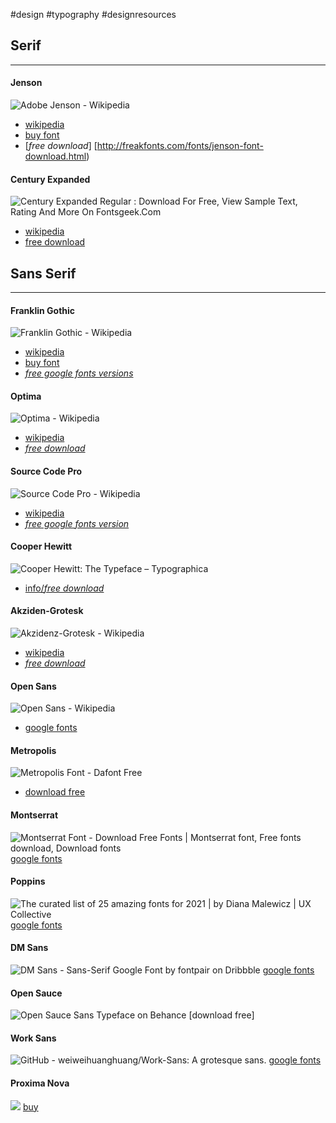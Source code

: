 #design #typography #designresources

## Serif
---
#### Jenson
![Adobe Jenson - Wikipedia](https://upload.wikimedia.org/wikipedia/commons/thumb/1/1b/Adobe_Jenson.svg/1200px-Adobe_Jenson.svg.png)
 * [wikipedia](https://en.wikipedia.org/wiki/Nicolas_Jenson)
* [buy font](https://fonts.adobe.com/fonts/adobe-jenson)
* [_free download_] [http://freakfonts.com/fonts/jenson-font-download.html)

#### Century Expanded
![Century Expanded Regular : Download For Free, View Sample Text, Rating And  More On Fontsgeek.Com](https://media.fontsgeek.com/generated/c/e/century-expanded-regular-sample.png)
* [wikipedia](https://en.wikipedia.org/wiki/Century_type_family)
* [free download](https://fontsgeek.com/fonts/Century-Expanded-Regular)



## Sans Serif
---
#### Franklin Gothic
![Franklin Gothic - Wikipedia](https://upload.wikimedia.org/wikipedia/commons/thumb/3/35/FranklinGothicSP.svg/1200px-FranklinGothicSP.svg.png)
*  [wikipedia](https://en.wikipedia.org/wiki/Franklin_Gothic)
* [buy font](http://atftype.com/atf-franklin-gothic.php)
* [_free google fonts versions_](https://fonts.google.com/specimen/Libre+Franklin)

#### Optima
![Optima - Wikipedia](https://upload.wikimedia.org/wikipedia/commons/thumb/7/70/Optima_font_sample.svg/1200px-Optima_font_sample.svg.png)
* [wikipedia](https://en.wikipedia.org/wiki/Optima)
* [_free download_](https://www.cufonfonts.com/font/optima)

#### Source Code Pro
![Source Code Pro - Wikipedia](https://upload.wikimedia.org/wikipedia/commons/thumb/b/b2/Source_Code_Pro_-_sample.svg/1200px-Source_Code_Pro_-_sample.svg.png)
* [wikipedia](https://en.wikipedia.org/wiki/Source_Code_Pro)
* [_free google fonts version_](https://fonts.google.com/specimen/Source+Code+Pro)

#### Cooper Hewitt
![Cooper Hewitt: The Typeface – Typographica](https://typographica.org/wp-content/uploads/2015/02/CooperHewitt-ChesterJenkins-BSPK.png)
* [info/_free download_](https://www.cooperhewitt.org/open-source-at-cooper-hewitt/cooper-hewitt-the-typeface-by-chester-jenkins/)

#### Akziden-Grotesk
![Akzidenz-Grotesk - Wikipedia](https://upload.wikimedia.org/wikipedia/commons/thumb/e/e1/AkzidenzGroteskspecAIB1.svg/1200px-AkzidenzGroteskspecAIB1.svg.png)
* [wikipedia](https://en.wikipedia.org/wiki/Akzidenz-Grotesk)
* [_free download_](https://freefontsvault.com/akzidenz-grotesk-font-download-free/)

#### Open Sans
![Open Sans - Wikipedia](https://upload.wikimedia.org/wikipedia/commons/thumb/0/0c/Open_Sans_sample.svg/1200px-Open_Sans_sample.svg.png)
* [google fonts](https://fonts.google.com/specimen/Open+Sans)

#### Metropolis
![Metropolis Font - Dafont Free](https://i0.wp.com/www.dafontfree.io/wp-content/uploads/2020/12/Metropolis-Font-6.png?fit=900%2C600&ssl=1)
* [download free](https://fontesk.com/metropolis-typeface/)

#### Montserrat
![Montserrat Font - Download Free Fonts | Montserrat font, Free fonts  download, Download fonts](https://i.pinimg.com/736x/ef/bd/2f/efbd2f33c6882a7cfec785782a132ad4.jpg)
[google fonts](https://fonts.google.com/specimen/Montserrat?query=montser)

#### Poppins
![The curated list of 25 amazing fonts for 2021 | by Diana Malewicz | UX  Collective](https://miro.medium.com/max/1838/1*T2UGYdeuhKJZYzvM9GOHhg.png)
[google fonts](https://fonts.google.com/specimen/Poppins)

#### DM Sans
![DM Sans - Sans-Serif Google Font by fontpair on Dribbble](https://cdn.dribbble.com/users/2374674/screenshots/15374902/dmsans_4x.png)
[google fonts](https://fonts.google.com/specimen/DM+Sans)

#### Open Sauce
![Open Sauce Sans Typeface on Behance](https://mir-s3-cdn-cf.behance.net/project_modules/max_1200/d42c0f94876543.5e98053122d1a.png)
[download free]

#### Work Sans
![GitHub - weiweihuanghuang/Work-Sans: A grotesque sans.](https://raw.githubusercontent.com/weiweihuanghuang/Work-Sans/master/documentation/images/waterfall.png)
[google fonts](https://fonts.google.com/specimen/Work+Sans)

#### Proxima Nova
![](https://assets.fonts.adobe.com/sm7ngNF4stCcyYKGHhsEtrd1?Expires=1642023753&Signature=RCq6ggJCbmfOHHZEzeGGiFLdrSUKouyr9X~4IT7WoK2BieBM32Y3Eu5RqGc28CRYSZQE3trKrmH5GbIMcmgdfjO1PcwQqT-Bq7~BdNybnzr8sETalAPq5~JXFRc6JF-1LQeG5WrSrf2qjWfxTvdioKryclCmKJDOHp7HvkGamSR9K8N6Uy37-BC3l9NuUV1GNUUOWCii69YRtBuhpun1cF04qndRWtLufCOGE3elzmNfTCStp3lXIj8Cux-vdyPM6fy9maZQPHAZzUVc6Sogcw~UJ81KfxeX0mS5TK-M~zELBuHXBTgvrb0I23nm18OwPl5xguLUD2dEQnM8CxM1Rg__&Key-Pair-Id=APKAIAENMEMZYO3MLWBQ)
[buy](https://fonts.adobe.com/fonts/proxima-nova)